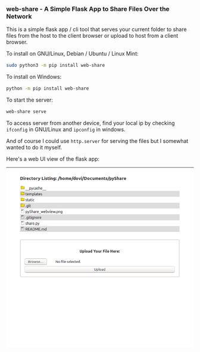 ### web-share - A Simple Flask App to Share Files Over the Network

This is a simple flask app / cli tool that serves your current folder to share files from the host to the client browser or upload to host from a client browser.

To install on GNU/Linux, Debian / Ubuntu / Linux Mint:
```bash
sudo python3 -m pip install web-share
```

To install on Windows:
```bash
python -m pip install web-share
```

To start the server:
```bash
web-share serve
```

To access server from another device, find your local ip by checking `ifconfig` in GNU/Linux and `ipconfig` in windows.

And of course I could use `http.server` for serving the files but I somewhat wanted to do it myself.

Here's a web UI view of the flask app:

![*web-share screenshot*](web-share/webshare-ftp.png)